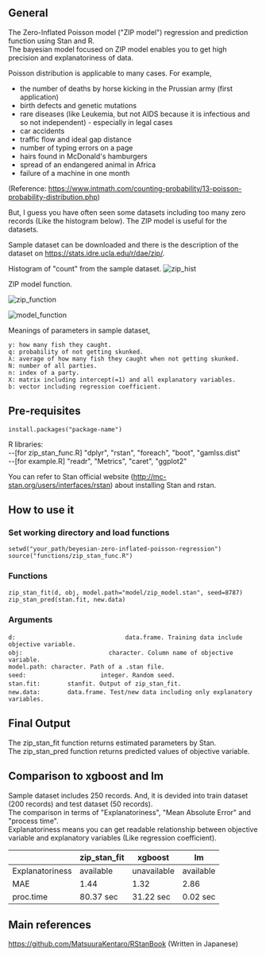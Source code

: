 ## General

The Zero-Inflated Poisson model ("ZIP model") regression and prediction function using Stan and R.  
The bayesian model focused on ZIP model enables you to get high precision and explanatoriness of data.

Poisson distribution is applicable to many cases. For example,  
- the number of deaths by horse kicking in the Prussian army (first application)
- birth defects and genetic mutations
- rare diseases (like Leukemia, but not AIDS because it is infectious and so not independent) - especially in legal cases
- car accidents
- traffic flow and ideal gap distance
- number of typing errors on a page
- hairs found in McDonald's hamburgers
- spread of an endangered animal in Africa
- failure of a machine in one month 

(Reference: https://www.intmath.com/counting-probability/13-poisson-probability-distribution.php)

But, I guess you have often seen some datasets including too many zero records (Like the histogram below).
The ZIP model is useful for the datasets.

Sample dataset can be downloaded and there is the description of the dataset on https://stats.idre.ucla.edu/r/dae/zip/.  

Histogram of "count" from the sample dataset.
![zip_hist](https://github.com/s-87date/zero_inflated_poisson_stan/blob/master/images/zip_hist.png)

ZIP model function.

![zip_function](https://github.com/s-87date/zero_inflated_poisson_stan/blob/master/images/ZIP_function.png)

![model_function](https://github.com/s-87date/zero_inflated_poisson_stan/blob/master/images/model_function.png)

Meanings of parameters in sample dataset,
```
y: how many fish they caught.  
q: probability of not getting skunked.  
λ: average of how many fish they caught when not getting skunked.  
N: number of all parties.  
n: index of a party.  
X: matrix including intercept(=1) and all explanatory variables.  
b: vector including regression coefficient.  
```

## Pre-requisites
```
install.packages("package-name")
```
R libraries:  
--[for zip_stan_func.R] "dplyr", "rstan", "foreach", "boot", "gamlss.dist"  
--[for example.R] "readr", "Metrics", "caret", "ggplot2"  

You can refer to Stan official website (http://mc-stan.org/users/interfaces/rstan) about installing Stan and rstan.

## How to use it

### Set working directory and load functions
```
setwd("your_path/beyesian-zero-inflated-poisson-regression")
source("functions/zip_stan_func.R")
```
### Functions 
```
zip_stan_fit(d, obj, model.path="model/zip_model.stan", seed=8787)
zip_stan_pred(stan.fit, new.data)
```
### Arguments
```
d: 　　　　　　　　　　　　　　　　　　data.frame. Training data include objective variable.
obj: 　　　　　　　　　　　　　　character. Column name of objective variable.
model.path: character. Path of a .stan file.
seed: 　　　　　　　　　　　　integer. Random seed.
stan.fit: 　　　　stanfit. Output of zip_stan_fit.
new.data: 　　　　data.frame. Test/new data including only explanatory variables.
```

## Final Output

The zip_stan_fit function returns estimated parameters by Stan.  
The zip_stan_pred function returns predicted values of objective variable.  

## Comparison to xgboost and lm

Sample dataset includes 250 records. And, it is devided into train dataset (200 records) and test dataset (50 records).  
The comparison in terms of "Explanatoriness", "Mean Absolute Error" and "process time".  
Explanatoriness means you can get readable relationship between objective variable and explanatory variables (Like regression coefficient).

| | zip_stan_fit | xgboost | lm |
----|----|----|----
| Explanatoriness | available | unavailable | available |
| MAE | 1.44 | 1.32 | 2.86 |
| proc.time | 80.37 sec | 31.22 sec | 0.02 sec |

## Main references
https://github.com/MatsuuraKentaro/RStanBook
(Written in Japanese)